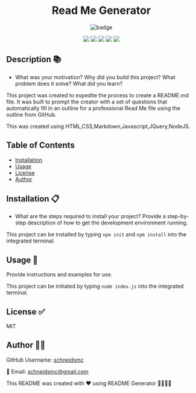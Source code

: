 
  
<h1 align="center">Read Me Generator </h1>

<div style= "text-align: center;">

  ![badge](https://img.shields.io/badge/license-MIT-brightblue)<br />


  <img src="https://img.shields.io/badge/Javascript-yellow" />
  <img src="https://img.shields.io/badge/jQuery-blue"  />
  <img src="https://img.shields.io/badge/-node.js-green" />
  <img src="https://img.shields.io/badge/-inquirer-red" >
  <img src="https://img.shields.io/badge/-Markdown-lightgrey" />
</div>

## Description 📚

- What was your motivation? Why did you build this project? What problem does it solve? What did you learn?

This project was created to expedite the process to create a README.md file. It was built to prompt the creator with a set of questions that automatically fill in an outline for a professional Read Me file using the outline from GitHub.

This was created using HTML,CSS,Markdown,Javascript,JQuery,NodeJS.

## Table of Contents 

- [Installation](#installation-📋)
- [Usage](#usage-🏁)
- [License](#license-✅)
- [Author](#author-👋🏽)

## Installation 📋

- What are the steps required to install your project? Provide a step-by-step description of how to get the development environment running.

This project can be installed by typing `npm init` and `npm install` into the integrated terminal.

## Usage 🏁

Provide instructions and examples for use.

This project can be initiated by typing `node index.js` into the integrated terminal.

## License ✅ 

MIT

## Author 👋🏽

GitHub Username: [schneidsmc](https://github.com/schneidsmc)

📧 Email: schneidsmc@gmail.com

This README was created with ❤️ using README Generator 👏🏽👏🏽

